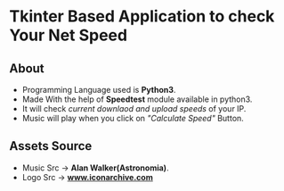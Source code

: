 # Tkinter Based Application to check Your Net Speed


## About
* Programming Language used is **Python3**.
* Made With the help of **Speedtest** module available in python3.
* It will check *current downlaod and upload speeds* of your IP.
* Music will play when you click on *"Calculate Speed"* Button.

## Assets Source
* Music Src -> **Alan Walker(Astronomia)**.
* Logo Src -> __www.iconarchive.com__
